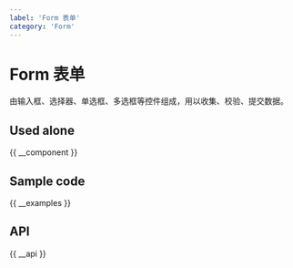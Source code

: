 ```yaml
---
label: 'Form 表单'
category: 'Form'
---
```


# Form 表单

由输入框、选择器、单选框、多选框等控件组成，用以收集、校验、提交数据。

## Used alone

{{ __component }}

## Sample code

{{ __examples }}

## API

{{ __api }}
